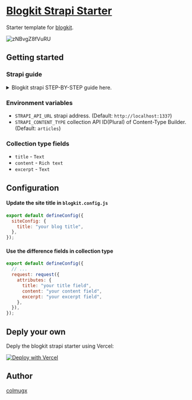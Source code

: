 # [Blogkit Strapi Starter](https://github.com/2nthony/blogkit-strapi-starter)

Starter template for [blogkit](https://github.com/2nthony/blogkit).

![zNBvgZ8fVuRU](https://cdn.jsdelivr.net/gh/2nthony/statics@main/uPic/zNBvgZ8fVuRU.png)

## Getting started

### Strapi guide

<details><summary>Blogkit strapi STEP-BY-STEP guide here.</summary>

#### 1. Create a new strapi project

```sh
npx create-strapi-app@latest my-blog --quickstart
```

#### 2. Register the first administration user, by completing the form, you now have access to the admin panel.

![](https://docs.strapi.io/assets/img/qsg-handson-part1-01-admin_panel_2.a1602906.png)

#### 3. Create collection types with the Content-Type builder.

Create a "Article" collection type

![D1YTS2DESOHb](https://cdn.jsdelivr.net/gh/2nthony/statics@main/uPic/D1YTS2DESOHb.png)

![lDKHvw3PJLth](https://cdn.jsdelivr.net/gh/2nthony/statics@main/uPic/lDKHvw3PJLth.png)

#### 4. Create fields for collection type

![EtmAF7JbiwWR](https://cdn.jsdelivr.net/gh/2nthony/statics@main/uPic/EtmAF7JbiwWR.png)

![R5N0L666vPmk](https://cdn.jsdelivr.net/gh/2nthony/statics@main/uPic/R5N0L666vPmk.png)

![yf0NgOYtq4YL](https://cdn.jsdelivr.net/gh/2nthony/statics@main/uPic/yf0NgOYtq4YL.png)

#### 5. Now create your posts

![BSh4tUUfXOxU](https://cdn.jsdelivr.net/gh/2nthony/statics@main/uPic/BSh4tUUfXOxU.png)

![pih20lHLE4Uu](https://cdn.jsdelivr.net/gh/2nthony/statics@main/uPic/pih20lHLE4Uu.png)

#### 6. Get your posts through the API by setting permissions

![R6YBVcatwmQZ](https://cdn.jsdelivr.net/gh/2nthony/statics@main/uPic/R6YBVcatwmQZ.png)

![YK1cLOy1yKrF](https://cdn.jsdelivr.net/gh/2nthony/statics@main/uPic/YK1cLOy1yKrF.png)

#### 7. Refresh your page

Now you see your post list and post content.

![w74LKUPX24zf](https://cdn.jsdelivr.net/gh/2nthony/statics@main/uPic/w74LKUPX24zf.png)

</details>

### Environment variables

- `STRAPI_API_URL` strapi address. (Default: `http://localhost:1337`)
- `STRAPI_CONTENT_TYPE` collection API ID(Plural) of Content-Type Builder. (Default: `articles`)

### Collection type fields

- `title` - `Text`
- `content` - `Rich text`
- `excerpt` - `Text`

## Configuration

#### Update the site title in `blogkit.config.js`

```js
export default defineConfig({
  siteConfig: {
    title: "your blog title",
  },
});
```

#### Use the difference fields in collection type

```js
export default defineConfig({
  // ...
  request: request({
    attributes: {
      title: "your title field",
      content: "your content field",
      excerpt: "your excerpt field",
    },
  }),
});
```

## Deply your own

Deply the blogkit strapi starter using Vercel:

[![Deploy with Vercel](https://vercel.com/button)](https://vercel.com/new/clone?repository-url=https%3A%2F%2Fgithub.com%2F2nthony%2Fblogkit-strapi-starter&env=STRAPI_API_URL,STRAPI_CONTENT_TYPE)

## Author

[colmugx](https://github.com/colmugx)
